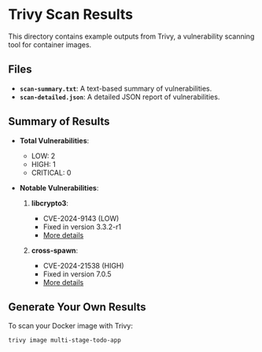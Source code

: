 # Trivy Scan Results

This directory contains example outputs from Trivy, a vulnerability scanning tool for container images.

## Files

- **`scan-summary.txt`**: A text-based summary of vulnerabilities.
- **`scan-detailed.json`**: A detailed JSON report of vulnerabilities.

## Summary of Results

- **Total Vulnerabilities**:
  - LOW: 2
  - HIGH: 1
  - CRITICAL: 0

- **Notable Vulnerabilities**:
  1. **libcrypto3**:
     - CVE-2024-9143 (LOW)
     - Fixed in version 3.3.2-r1
     - [More details](https://avd.aquasec.com/nvd/cve-2024-9143)

  2. **cross-spawn**:
     - CVE-2024-21538 (HIGH)
     - Fixed in version 7.0.5
     - [More details](https://avd.aquasec.com/nvd/cve-2024-21538)

## Generate Your Own Results

To scan your Docker image with Trivy:
```bash
trivy image multi-stage-todo-app
```
